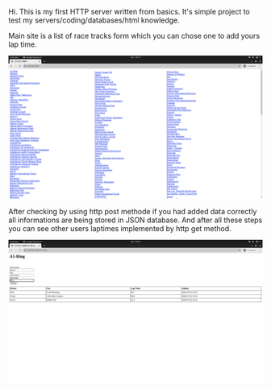 Hi. This is my first HTTP server written from basics. It's simple project to test my servers/coding/databases/html knowledge.

Main site is a list of race tracks form which you can chose one to add yours lap time.

![alt text](<list_tracks.png>)


After checking by using http post methode if you had added data correctly all informations are being stored in JSON database. And after all these steps you can see other users laptimes implemented by http get method.

![alt text](<time_example.png>)